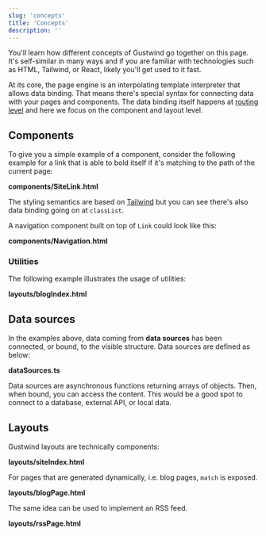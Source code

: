 ```yaml
---
slug: 'concepts'
title: 'Concepts'
description: ''
---
```

You'll learn how different concepts of Gustwind go together on this page. It's self-similar in many ways and if you are familiar with technologies such as HTML, Tailwind, or React, likely you'll get used to it fast.

At its core, the page engine is an interpolating template interpreter that allows data binding. That means there's special syntax for connecting data with your pages and components. The data binding itself happens at [routing level](/routing/) and here we focus on the component and layout level.

## Components

To give you a simple example of a component, consider the following example for a link that is able to bold itself if it's matching to the path of the current page:

**components/SiteLink.html**

[<file>](site/components/SiteLink.html)


The styling semantics are based on [Tailwind](https://tailwindcss.com/) but you can see there's also data binding going on at `classList`.

A navigation component built on top of `Link` could look like this:

**components/Navigation.html**

[<file>](site/components/Navigation.html)


### Utilities

The following example illustrates the usage of utilities:

**layouts/blogIndex.html**

[<file>](site/layouts/blogIndex.html)

## Data sources

In the examples above, data coming from **data sources** has been connected, or bound, to the visible structure. Data sources are defined as below:

**dataSources.ts**

[<file>](site/dataSources.ts)

Data sources are asynchronous functions returning arrays of objects. Then, when bound, you
can access the content. This would be a good spot to connect to a database,
external API, or local data.

## Layouts

Gustwind layouts are technically components:

**layouts/siteIndex.html**

[<file>](site/layouts/siteIndex.html)

For pages that are generated dynamically, i.e. blog pages, `match` is exposed.

**layouts/blogPage.html**

[<file>](site/layouts/blogPage.html)

The same idea can be used to implement an RSS feed.

**layouts/rssPage.html**

[<file>](site/layouts/rssPage.html)
